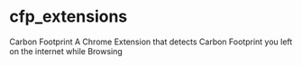 # cfp_extensions
Carbon Footprint A Chrome Extension that detects Carbon Footprint you left on the internet while Browsing
